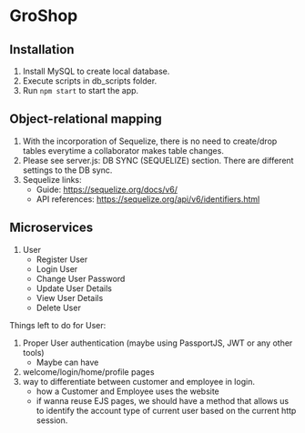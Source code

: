 # GroShop
## Installation
1. Install MySQL to create local database. 
2. Execute scripts in db_scripts folder.
3. Run `npm start` to start the app.

## Object-relational mapping
1. With the incorporation of Sequelize, there is no need to create/drop tables everytime a collaborator makes table changes. 
2. Please see server.js: DB SYNC (SEQUELIZE) section. There are different settings to the DB sync.
3. Sequelize links: 
    - Guide: https://sequelize.org/docs/v6/
    - API references: https://sequelize.org/api/v6/identifiers.html

## Microservices
1. User
    - Register User
    - Login User
    - Change User Password
    - Update User Details
    - View User Details
    - Delete User

Things left to do for User: 
1. Proper User authentication (maybe using PassportJS, JWT or any other tools)
    - Maybe can have  
2. welcome/login/home/profile pages
3. way to differentiate between customer and employee in login.
    - how a Customer and Employee uses the website
    - if wanna reuse EJS pages, we should have a method that allows us to identify the account type of current user based on the current http session.



